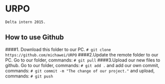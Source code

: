 # URPO
	Delta intern 2015.
## How to use Github
####1. Download this folder to our PC.
	```
	# git clone https://github.com/michawei/URPO
	```
####2.Update the remote folder to our PC.
	Go to our folder, commands:
	```
	# git pull
	```
####3.Upload our new files to github.
	Go to our folder, commands:
	```
	# git add .
	```
	and add our own commit, commands:
	```
	# git commit -m "The change of our project."
	```
	and upload, commands:
	```
	# git push
	```
